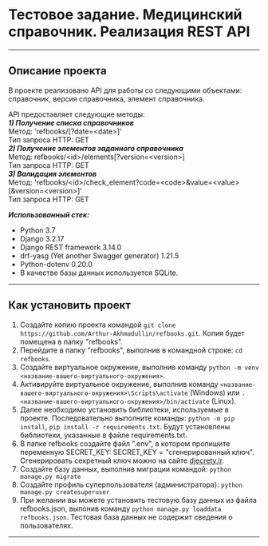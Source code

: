 # Тестовое задание. Медицинский справочник. Реализация REST API
---

## Описание проекта
В проекте реализовано API для работы со следующими объектами: справочник, версия справочника, элемент справочника. 

API предоставляет следующие методы:<br>
***1) Получение списка справочников***<br>
Метод: 'refbooks/[?date=\<date>]' <br>
Тип запроса HTTP: GET <br>
***2) Получение элементов заданного справочника***<br>
Метод: refbooks/\<id>/elements[?version=\<version>] <br>
Тип запроса HTTP: GET <br>
***3) Валидация элементов***<br>
Метод: 'refbooks/\<id>/check_element?code=\<code>&value=\<value>[&version=\<version>]' <br>
Тип запроса HTTP: GET <br>

***Использованный стек:***
* Python 3.7
* Django 3.2.17
* Django REST framework 3.14.0
* drf-yasg (Yet another Swagger generator) 1.21.5
* Python-dotenv 0.20.0
* В качестве базы данных используется SQLite.
---

## Как установить проект
1) Создайте копию проекта командой `git clone https://github.com/Arthur-Akhmadullin/refbooks.git`. Копия будет помещена в папку "refbooks".
2) Перейдите в папку "refbooks", выполнив в командной строке: `cd refbooks`. 
3) Создайте виртуальное окружение, выполнив команду `python -m venv <название-вашего-виртуального-окружения>`.
4) Активируйте виртуальное окружение, выполнив команду `<название-вашего-виртуального-окружения>\Scripts\activate` (Windows) или `. <название-вашего-виртуального-окружения>/bin/activate` (Linux).
5) Далее необходимо установить библиотеки, используемые в проекте. Последовательно выполните команды: `python -m pip install`, `pip install -r requirements.txt`. Будут установлены библиотеки, указанные в файле requirements.txt.
6) В папке refbooks создайте файл ".env", в котором пропишите переменную SECRET_KEY: SECRET_KEY = "сгенерированный ключ". Сгенерировать секретный ключ можно на сайте [djecrety.ir](https://djecrety.ir).
7) Создайте базу данных, выполнив миграции командой: `python manage.py migrate`
8) Создайте профиль суперпользователя (администратора): `python manage.py createsuperuser`
9) При желании вы можете установить тестовую базу данных из файла refbooks.json, выпонив команду `python manage.py loaddata refbooks.json`. Тестовая база данных не содержит сведения о пользователях.
---
